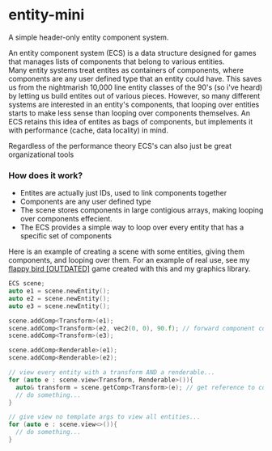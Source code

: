 # entity-mini
A simple header-only entity component system. 

An entity component system (ECS) is a data structure designed for games that manages lists of components that belong to various entities.   
Many entity systems treat entites as containers of components, where components are any user defined type that an entity could have. This saves us from the nightmarish 10,000 line entity classes of the 90's (so i've heard) by letting us build entites out of various pieces. However, so many different systems are interested in an entity's components, that looping over entities starts to make less sense than looping over components themselves. An ECS retains this idea of entites as bags of components, but implements it with performance (cache, data locality) in mind.     
   
Regardless of the performance theory ECS's can also just be great organizational tools    
    
### How does it work?
* Entites are actually just IDs, used to link components together
* Components are any user defined type
* The scene stores components in large contigious arrays, making looping over components effecient.
* The ECS provides a simple way to loop over every entity that has a specific set of components

Here is an example of creating a scene with some entities, giving them components, and looping over them. For an example of real use, see my [flappy bird [OUTDATED]](https://github.com/collebrusco/flappy-bird) game created with this and my graphics library.

```c++
ECS scene;
auto e1 = scene.newEntity();
auto e2 = scene.newEntity();
auto e3 = scene.newEntity(); 

scene.addComp<Transform>(e1);
scene.addComp<Transform>(e2, vec2(0, 0), 90.f); // forward component constructor args
scene.addComp<Transform>(e3);    

scene.addComp<Renderable>(e1);
scene.addComp<Renderable>(e2);

// view every entity with a transform AND a renderable...
for (auto e : scene.view<Transform, Renderable>()){   
  auto& transform = scene.getComp<Transform>(e); // get reference to component...
  // do something...
}

// give view no template args to view all entities...
for (auto e : scene.view<>()){
  // do something...
}
```
